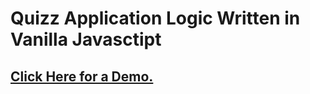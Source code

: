 # Quizz Application Logic Written in Vanilla Javasctipt

## [Click Here for a Demo.](https://hitchhiker98.github.io/Quizz_App_Javascript/)
